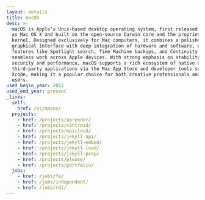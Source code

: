 ```yaml
---
layout: details
title: macOS
desc: >-
  macOS is Apple’s Unix‐based desktop operating system, first released in 2001
  as Mac OS X and built on the open‐source Darwin core and the proprietary XNU
  kernel. Designed exclusively for Mac computers, it combines a polished Aqua
  graphical interface with deep integration of hardware and software, offering
  features like Spotlight search, Time Machine backups, and Continuity for
  seamless work across Apple devices. With strong emphasis on stability,
  security and performance, macOS supports a rich ecosystem of native and
  third-party applications via the Mac App Store and developer tools such as
  Xcode, making it a popular choice for both creative professionals and everyday
  users.
used_begin_year: 2012
used_end_year: present
_links:
  self:
    href: /os/macos/
  projects:
    - href: /projects/aprender/
    - href: /projects/centroid/
    - href: /projects/epicloud/
    - href: /projects/jekyll-api/
    - href: /projects/jekyll-embed/
    - href: /projects/jekyll-load/
    - href: /projects/jekyll-prep/
    - href: /projects/please/
    - href: /projects/portfolio/
  jobs:
    - href: /jobs/fe/
    - href: /jobs/independent/
    - href: /jobs/rdi/
---
```

